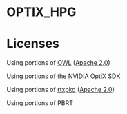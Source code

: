 # OPTIX_HPG

# Licenses

Using portions of [OWL](https://github.com/owl-project/owl) ([Apache 2.0](http://www.apache.org/licenses/LICENSE-2.0))

Using portions of the NVIDIA OptiX SDK

Using portions of [rtxpkd](https://github.com/UniStuttgart-VISUS/rtxpkd_ldav2020) ([Apache 2.0](http://www.apache.org/licenses/LICENSE-2.0))

Using portions of PBRT
